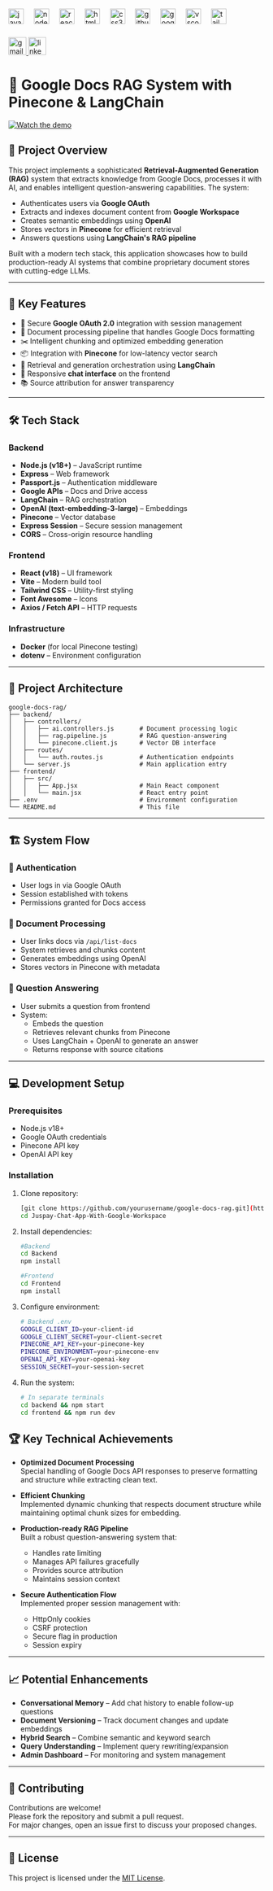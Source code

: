 ###

<div align="left">
  <img src="https://cdn.jsdelivr.net/gh/devicons/devicon/icons/javascript/javascript-original.svg" height="30" alt="javascript logo"  />
  <img width="12" />
  <img src="https://cdn.jsdelivr.net/gh/devicons/devicon/icons/nodejs/nodejs-original.svg" height="30" alt="nodejs logo"  />
  <img width="12" />
  <img src="https://cdn.jsdelivr.net/gh/devicons/devicon/icons/react/react-original.svg" height="30" alt="react logo"  />
  <img width="12" />
  <img src="https://cdn.jsdelivr.net/gh/devicons/devicon/icons/html5/html5-original.svg" height="30" alt="html5 logo"  />
  <img width="12" />
  <img src="https://cdn.jsdelivr.net/gh/devicons/devicon/icons/css3/css3-original.svg" height="30" alt="css3 logo"  />
  <img width="12" />
  <img src="https://cdn.jsdelivr.net/gh/devicons/devicon/icons/github/github-original.svg" height="30" alt="github logo"  />
  <img width="12" />
  <img src="https://cdn.jsdelivr.net/gh/devicons/devicon/icons/google/google-original.svg" height="30" alt="google logo"  />
  <img width="12" />
  <img src="https://cdn.jsdelivr.net/gh/devicons/devicon/icons/vscode/vscode-original.svg" height="30" alt="vscode logo"  />
  <img width="12" />
  <img src="https://cdn.jsdelivr.net/gh/devicons/devicon/icons/tailwindcss/tailwindcss-original-wordmark.svg" height="30" alt="tailwindcss logo"  />
</div>

###

<div align="left">
  <a href="mailto:abhiraj7821@gmail.com" target="_blank">
    <img src="https://img.shields.io/static/v1?message=Gmail&logo=gmail&label=&color=D14836&logoColor=white&labelColor=&style=for-the-badge" height="35" alt="gmail logo"  />
  </a>
  <a href="https://www.linkedin.com/in/abhiraj7821/" target="_blank">
    <img src="https://img.shields.io/static/v1?message=LinkedIn&logo=linkedin&label=&color=0077B5&logoColor=white&labelColor=&style=for-the-badge" height="35" alt="linkedin logo"  />
  </a>
</div>

###

# 📄 Google Docs RAG System with Pinecone & LangChain

[![Watch the demo](https://i.ytimg.com/vi/Vgz3LRyb7_E/hqdefault.jpg?sqp=-oaymwEnCNACELwBSFryq4qpAxkIARUAAIhCGAHYAQHiAQoIGBACGAY4AUAB&rs=AOn4CLCmvuWk7HPX2XdE7ExSKIkRFs9PrQ)](https://youtu.be/Vgz3LRyb7_E?si=PHVVzjHupBN1-u8p)


## 📌 Project Overview

This project implements a sophisticated **Retrieval-Augmented Generation (RAG)** system that extracts knowledge from Google Docs, processes it with AI, and enables intelligent question-answering capabilities. The system:

- Authenticates users via **Google OAuth**
- Extracts and indexes document content from **Google Workspace**
- Creates semantic embeddings using **OpenAI**
- Stores vectors in **Pinecone** for efficient retrieval
- Answers questions using **LangChain's RAG pipeline**

Built with a modern tech stack, this application showcases how to build production-ready AI systems that combine proprietary document stores with cutting-edge LLMs.

---

## 🚀 Key Features

- 🔐 Secure **Google OAuth 2.0** integration with session management  
- 📄 Document processing pipeline that handles Google Docs formatting  
- ✂️ Intelligent chunking and optimized embedding generation  
- 📦 Integration with **Pinecone** for low-latency vector search  
- 🧠 Retrieval and generation orchestration using **LangChain**  
- 💬 Responsive **chat interface** on the frontend  
- 📚 Source attribution for answer transparency  

---

## 🛠 Tech Stack

### Backend
- **Node.js (v18+)** – JavaScript runtime
- **Express** – Web framework
- **Passport.js** – Authentication middleware
- **Google APIs** – Docs and Drive access
- **LangChain** – RAG orchestration
- **OpenAI (text-embedding-3-large)** – Embeddings
- **Pinecone** – Vector database
- **Express Session** – Secure session management
- **CORS** – Cross-origin resource handling

### Frontend
- **React (v18)** – UI framework
- **Vite** – Modern build tool
- **Tailwind CSS** – Utility-first styling
- **Font Awesome** – Icons
- **Axios / Fetch API** – HTTP requests

### Infrastructure
- **Docker** (for local Pinecone testing)
- **dotenv** – Environment configuration

---

## 🔧 Project Architecture

  ```
  google-docs-rag/
  ├── backend/
  │   ├── controllers/
  │   │   ├── ai.controllers.js       # Document processing logic
  │   │   ├── rag.pipeline.js         # RAG question-answering
  │   │   └── pinecone.client.js      # Vector DB interface
  │   ├── routes/
  │   │   └── auth.routes.js          # Authentication endpoints
  │   └── server.js                   # Main application entry
  ├── frontend/
  │   ├── src/
  │   │   ├── App.jsx                 # Main React component
  │   │   └── main.jsx                # React entry point
  ├── .env                            # Environment configuration
  └── README.md                       # This file
  ```

---

## 🏗 System Flow

### 🔐 Authentication
- User logs in via Google OAuth
- Session established with tokens
- Permissions granted for Docs access

### 📄 Document Processing
- User links docs via `/api/list-docs`
- System retrieves and chunks content
- Generates embeddings using OpenAI
- Stores vectors in Pinecone with metadata

### 💬 Question Answering
- User submits a question from frontend
- System:
  - Embeds the question
  - Retrieves relevant chunks from Pinecone
  - Uses LangChain + OpenAI to generate an answer
  - Returns response with source citations

---

## 💻 Development Setup

### Prerequisites
- Node.js v18+
- Google OAuth credentials
- Pinecone API key
- OpenAI API key

### Installation
1. Clone repository:
   ```bash
   [git clone https://github.com/yourusername/google-docs-rag.git](https://github.com/abhiraj7821/Juspay-Chat-App-With-Google-Workspace.git)
   cd Juspay-Chat-App-With-Google-Workspace
   ```
2. Install dependencies:
   ```bash
   #Backend
   cd Backend
   npm install

   #Frontend
   cd Frontend
   npm install
   ```
3. Configure environment:
    ```bash
    # Backend .env
    GOOGLE_CLIENT_ID=your-client-id
    GOOGLE_CLIENT_SECRET=your-client-secret
    PINECONE_API_KEY=your-pinecone-key
    PINECONE_ENVIRONMENT=your-pinecone-env
    OPENAI_API_KEY=your-openai-key
    SESSION_SECRET=your-session-secret
    ```
4. Run the system:
    ```bash
    # In separate terminals
    cd backend && npm start
    cd frontend && npm run dev
    ```

## 🏆 Key Technical Achievements

- **Optimized Document Processing**  
  Special handling of Google Docs API responses to preserve formatting and structure while extracting clean text.

- **Efficient Chunking**  
  Implemented dynamic chunking that respects document structure while maintaining optimal chunk sizes for embedding.

- **Production-ready RAG Pipeline**  
  Built a robust question-answering system that:
  - Handles rate limiting  
  - Manages API failures gracefully  
  - Provides source attribution  
  - Maintains session context

- **Secure Authentication Flow**  
  Implemented proper session management with:
  - HttpOnly cookies  
  - CSRF protection  
  - Secure flag in production  
  - Session expiry

---

## 📈 Potential Enhancements

- **Conversational Memory** – Add chat history to enable follow-up questions  
- **Document Versioning** – Track document changes and update embeddings  
- **Hybrid Search** – Combine semantic and keyword search  
- **Query Understanding** – Implement query rewriting/expansion  
- **Admin Dashboard** – For monitoring and system management

---

## 🤝 Contributing

Contributions are welcome!  
Please fork the repository and submit a pull request.  
For major changes, open an issue first to discuss your proposed changes.

---

## 📜 License

This project is licensed under the [MIT License](LICENSE).



